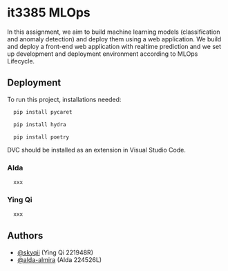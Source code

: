 # it3385 MLOps

In this assignment, we aim to build machine learning models (classification and anomaly detection) and deploy them using a web application. We build and deploy a front-end web application with realtime prediction and we set up development and deployment environment according to MLOps Lifecycle.

## Deployment

To run this project, installations needed:
```bash
  pip install pycaret
```
```bash
  pip install hydra
```
```bash
  pip install poetry
```
DVC should be installed as an extension in Visual Studio Code.


### **Alda**
```bash
  xxx
```
### **Ying Qi**
```bash
  xxx
```



## Authors

- [@skyqii](https://www.github.com/skyqii) (Ying Qi 221948R)
- [@alda-almira](https://www.github.com/alda-almira) (Alda 224526L)

